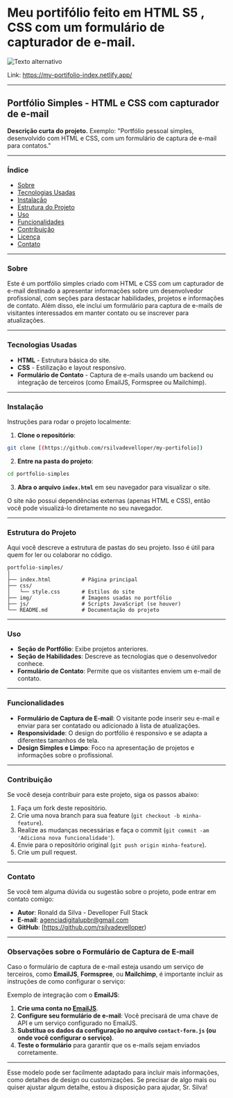 ﻿# Meu portifólio feito em HTML S5 , CSS com um formulário de capturador de e-mail.

![Texto alternativo]([https://github.com/rsilvadevelloper/my-portifolio/blob/main/Screenshot%202024-12-23%20at%2002-24-49%20Ronald%20da%20Silva.png])

Link: https://my-portifolio-index.netlify.app/

---

## **Portfólio Simples - HTML e CSS com capturador de e-mail**

**Descrição curta do projeto.** Exemplo: "Portfólio pessoal simples, desenvolvido com HTML e CSS, com um formulário de captura de e-mail para contatos."

---

### **Índice**
- [Sobre](#sobre)
- [Tecnologias Usadas](#tecnologias-usadas)
- [Instalação](#instalacao)
- [Estrutura do Projeto](#estrutura-do-projeto)
- [Uso](#uso)
- [Funcionalidades](#funcionalidades)
- [Contribuição](#contribuicao)
- [Licença](#licenca)
- [Contato](#contato)

---

### **Sobre**

Este é um portfólio simples criado com HTML e CSS com um capturador de e-mail destinado a apresentar informações sobre um desenvolvedor profissional, com seções para destacar habilidades, projetos e informações de contato. Além disso, ele inclui um formulário para captura de e-mails de visitantes interessados em manter contato ou se inscrever para atualizações.

---

### **Tecnologias Usadas**

- **HTML** - Estrutura básica do site.
- **CSS** - Estilização e layout responsivo.
- **Formulário de Contato** - Captura de e-mails usando um backend ou integração de terceiros (como EmailJS, Formspree ou Mailchimp).

---

### **Instalação**

Instruções para rodar o projeto localmente:

1. **Clone o repositório**:

```bash
git clone [(https://github.com/rsilvadevelloper/my-portifolio])
```

2. **Entre na pasta do projeto**:

```bash
cd portfolio-simples
```

3. **Abra o arquivo `index.html`** em seu navegador para visualizar o site.

O site não possui dependências externas (apenas HTML e CSS), então você pode visualizá-lo diretamente no seu navegador.

---

### **Estrutura do Projeto**

Aqui você descreve a estrutura de pastas do seu projeto. Isso é útil para quem for ler ou colaborar no código.

```
portfolio-simples/
│
├── index.html          # Página principal
├── css/
│   └── style.css       # Estilos do site
├── img/                # Imagens usadas no portfólio
├── js/                 # Scripts JavaScript (se houver)
└── README.md           # Documentação do projeto
```

---

### **Uso**

- **Seção de Portfólio**: Exibe projetos anteriores.
- **Seção de Habilidades**: Descreve as tecnologias que o desenvolvedor conhece.
- **Formulário de Contato**: Permite que os visitantes enviem um e-mail de contato.
---

### **Funcionalidades**

- **Formulário de Captura de E-mail**: O visitante pode inserir seu e-mail e enviar para ser contatado ou adicionado à lista de atualizações.
- **Responsividade**: O design do portfólio é responsivo e se adapta a diferentes tamanhos de tela.
- **Design Simples e Limpo**: Foco na apresentação de projetos e informações sobre o profissional.

---

### **Contribuição**

Se você deseja contribuir para este projeto, siga os passos abaixo:

1. Faça um fork deste repositório.
2. Crie uma nova branch para sua feature (`git checkout -b minha-feature`).
3. Realize as mudanças necessárias e faça o commit (`git commit -am 'Adiciona nova funcionalidade'`).
4. Envie para o repositório original (`git push origin minha-feature`).
5. Crie um pull request.

---

### **Contato**

Se você tem alguma dúvida ou sugestão sobre o projeto, pode entrar em contato comigo:

- **Autor**: Ronald da Silva - Develloper Full Stack
- **E-mail**: agenciadigitalupbr@gmail.com
- **GitHub**: [https://github.com/rsilvadevelloper)

---

### **Observações sobre o Formulário de Captura de E-mail**

Caso o formulário de captura de e-mail esteja usando um serviço de terceiros, como **EmailJS**, **Formspree**, ou **Mailchimp**, é importante incluir as instruções de como configurar o serviço:

Exemplo de integração com o **EmailJS**:

1. **Crie uma conta no [EmailJS](https://www.emailjs.com/)**.
2. **Configure seu formulário de e-mail**: Você precisará de uma chave de API e um serviço configurado no EmailJS.
3. **Substitua os dados da configuração no arquivo `contact-form.js` (ou onde você configurar o serviço)**.
4. **Teste o formulário** para garantir que os e-mails sejam enviados corretamente.

---

Esse modelo pode ser facilmente adaptado para incluir mais informações, como detalhes de design ou customizações. Se precisar de algo mais ou quiser ajustar algum detalhe, estou à disposição para ajudar, Sr. Silva!
